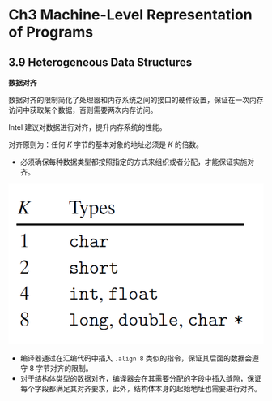 # Ch3 Machine-Level Representation of Programs

## 3.9 Heterogeneous Data Structures

**数据对齐**

数据对齐的限制简化了处理器和内存系统之间的接口的硬件设置，保证在一次内存访问中获取某个数据，否则需要两次内存访问。

Intel 建议对数据进行对齐，提升内存系统的性能。

对齐原则为：任何 $K$ 字节的基本对象的地址必须是 $K$ 的倍数。

* 必须确保每种数据类型都按照指定的方式来组织或者分配，才能保证实施对齐。

![image-20211104231741513](assets/image-20211104231741513.png)



* 编译器通过在汇编代码中插入 `.align 8` 类似的指令，保证其后面的数据会遵守 8 字节对齐的限制。
* 对于结构体类型的数据对齐，编译器会在其需要分配的字段中插入缝隙，保证每个字段都满足其对齐要求，此外，结构体本身的起始地址也需要进行对齐。

